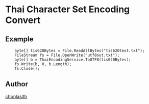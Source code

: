# Thai Character Set Encoding Convert

## Example

```
    byte[] tis620Bytes = File.ReadAllBytes("tis620text.txt");
    FileStream fs = File.OpenWrite("utf8out.txt");
    byte[] b = ThaiEncodingService.ToUTF8(tis620Bytes);
    fs.Write(b, 0, b.Length);
    fs.Close();
```

## Author

[chonlasith](https://github.com/chonla)